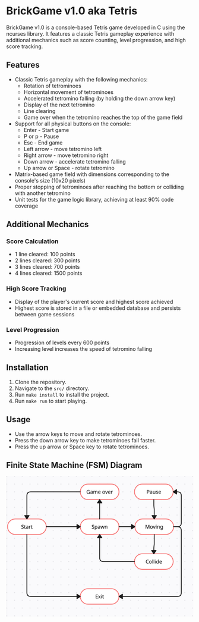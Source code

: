 # BrickGame v1.0 aka Tetris

BrickGame v1.0 is a console-based Tetris game developed in C using the ncurses library. It features a classic Tetris gameplay experience with additional mechanics such as score counting, level progression, and high score tracking.

## Features

- Classic Tetris gameplay with the following mechanics:
    - Rotation of tetrominoes
    - Horizontal movement of tetrominoes
    - Accelerated tetromino falling (by holding the down arrow key)
    - Display of the next tetromino
    - Line clearing
    - Game over when the tetromino reaches the top of the game field
- Support for all physical buttons on the console:
    - Enter - Start game
    - P or p - Pause
    - Esc - End game
    - Left arrow - move tetromino left
    - Right arrow - move tetromino right
    - Down arrow - accelerate tetromino falling
    - Up arrow or Space - rotate tetromino
- Matrix-based game field with dimensions corresponding to the console's size (10x20 pixels)
- Proper stopping of tetrominoes after reaching the bottom or colliding with another tetromino
- Unit tests for the game logic library, achieving at least 90% code coverage

## Additional Mechanics

### Score Calculation

- 1 line cleared: 100 points
- 2 lines cleared: 300 points
- 3 lines cleared: 700 points
- 4 lines cleared: 1500 points

### High Score Tracking

- Display of the player's current score and highest score achieved
- Highest score is stored in a file or embedded database and persists between game sessions

### Level Progression

- Progression of levels every 600 points
- Increasing level increases the speed of tetromino falling

## Installation

1. Clone the repository.
2. Navigate to the `src/` directory.
3. Run `make install` to install the project.
4. Run `make run` to start playing.

## Usage

- Use the arrow keys to move and rotate tetrominoes.
- Press the down arrow key to make tetrominoes fall faster.
- Press the up arrow or Space key to rotate tetrominoes.

## Finite State Machine (FSM) Diagram

![FSM Diagram](media/fsm/fsm.png)